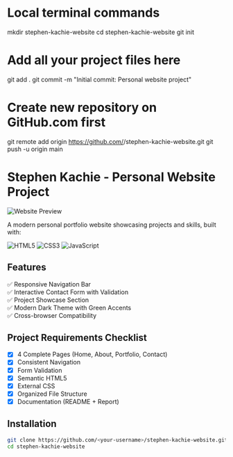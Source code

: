 # Local terminal commands
mkdir stephen-kachie-website
cd stephen-kachie-website
git init
# Add all your project files here
git add .
git commit -m "Initial commit: Personal website project"
# Create new repository on GitHub.com first
git remote add origin https://github.com/<your-username>/stephen-kachie-website.git
git push -u origin main
# Stephen Kachie - Personal Website Project

![Website Preview](screenshot.png)

A modern personal portfolio website showcasing projects and skills, built with:

![HTML5](https://img.shields.io/badge/HTML5-E34F26?style=for-the-badge&logo=html5&logoColor=white)
![CSS3](https://img.shields.io/badge/CSS3-1572B6?style=for-the-badge&logo=css3&logoColor=white)
![JavaScript](https://img.shields.io/badge/JavaScript-F7DF1E?style=for-the-badge&logo=javascript&logoColor=black)

## Features
✅ Responsive Navigation Bar  
✅ Interactive Contact Form with Validation  
✅ Project Showcase Section  
✅ Modern Dark Theme with Green Accents  
✅ Cross-browser Compatibility  

## Project Requirements Checklist
- [x] 4 Complete Pages (Home, About, Portfolio, Contact)
- [x] Consistent Navigation
- [x] Form Validation
- [x] Semantic HTML5
- [x] External CSS
- [x] Organized File Structure
- [x] Documentation (README + Report)

## Installation
```bash
git clone https://github.com/<your-username>/stephen-kachie-website.git
cd stephen-kachie-website
